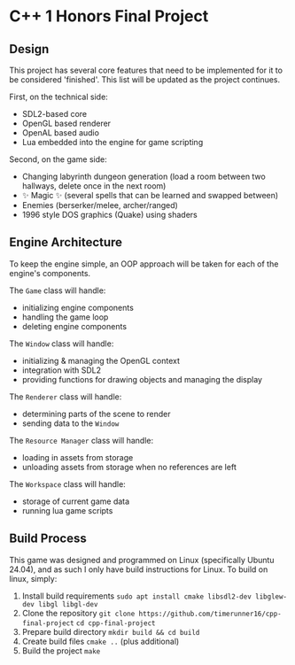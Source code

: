 # C++ 1 Honors Final Project
## Design
This project has several core features that need to be implemented for it to be considered 'finished'.
This list will be updated as the project continues.

First, on the technical side:
- SDL2-based core
- OpenGL based renderer
- OpenAL based audio
- Lua embedded into the engine for game scripting

Second, on the game side:
- Changing labyrinth dungeon generation (load a room between two hallways, delete once in the next room)
- ✨ Magic ✨ (several spells that can be learned and swapped between) 
- Enemies (berserker/melee, archer/ranged)
- 1996 style DOS graphics (Quake) using shaders

## Engine Architecture
To keep the engine simple, an OOP approach will be taken for each of the engine's components.

The `Game` class will handle: 
- initializing engine components
- handling the game loop
- deleting engine components

The `Window` class will handle:
- initializing & managing the OpenGL context
- integration with SDL2
- providing functions for drawing objects and managing the display

The `Renderer` class will handle:
- determining parts of the scene to render
- sending data to the `Window`

The `Resource Manager` class will handle:
- loading in assets from storage
- unloading assets from storage when no references are left

The `Workspace` class will handle:
- storage of current game data
- running lua game scripts

## Build Process
This game was designed and programmed on Linux (specifically Ubuntu 24.04), and as such I only have build instructions for Linux.
To build on linux, simply:

1. Install build requirements
`sudo apt install cmake libsdl2-dev libglew-dev libgl libgl-dev`
2. Clone the repository
`git clone https://github.com/timerunner16/cpp-final-project`
`cd cpp-final-project`
3. Prepare build directory
`mkdir build && cd build`
4. Create build files
`cmake ..`
(plus additional)
5. Build the project
`make`
